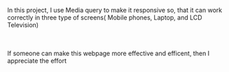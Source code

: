 In this project, I use Media query to make it responsive so, that it can work correctly in three type of screens( Mobile phones, Laptop, and LCD Television) 

<br>
<br>
If someone can make this webpage more effective and efficent, then I appreciate the effort
